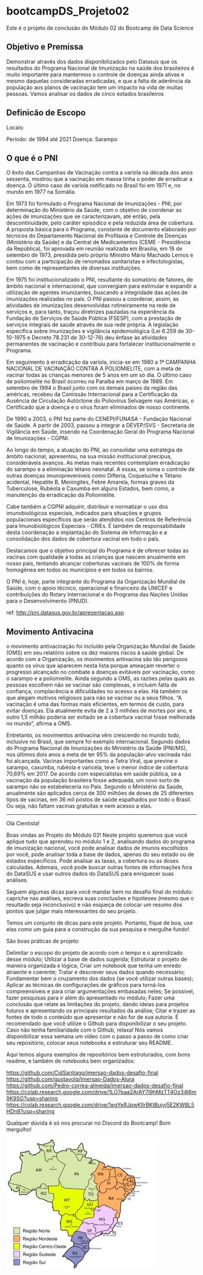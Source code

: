 # bootcampDS_Projeto02
Este é o projeto de conclusão do Módulo 02 do Bootcamp de Data Science 

## Objetivo e Premissa

Demonstrar através dos dados disponibilizados pelo Datasus que os resultados do Programa Nacional de Imunização na saúde dos brasileiros é muito importante para mantermos o controle de doenças ainda ativas e mesmo daquelas consideradas erradicadas, e que a falta de aderência da população aos planos de vacinação tem um impacto na vida de muitas pessoas. Vamos analisar os dados de cinco estados brasileiros

## Definicão de Escopo

Locais:

Período: de 1994 até 2021
Doença: Sarampo

## O que é o PNI

O êxito das Campanhas de Vacinação contra a varíola na década dos anos sessenta, mostrou que a vacinação em massa tinha o poder de erradicar a doença. O último caso de varíola notificado no Brasil foi em 1971 e, no mundo em 1977 na Somália.

Em 1973 foi formulado o Programa Nacional de Imunizações - PNI, por determinação do    Ministério da Saúde, com o objetivo de coordenar as ações de imunizações que se caracterizavam, até então, pela descontinuidade, pelo caráter episódico e pela reduzida área de cobertura. A proposta básica para o Programa, constante de documento elaborado por técnicos do Departamento Nacional de Profilaxia e Controle de Doenças (Ministério da Saúde) e da Central de Medicamentos (CEME - Presidência da República), foi aprovada em reunião realizada em Brasília, em 18 de setembro de 1973, presidida pelo próprio Ministro Mário Machado Lemos e contou com a participação de renomados sanitaristas e infectologistas, bem como de representantes de diversas instituições.

Em 1975 foi institucionalizado o PNI, resultante do somatório de fatores, de âmbito nacional e internacional, que convergiam para estimular e expandir a utilização de agentes imunizantes, buscando a integridade das ações de imunizações realizadas no país. O PNI passou a coordenar, assim, as atividades de imunizações desenvolvidas rotineiramente na rede de serviços e, para tanto, traçou diretrizes pautadas na experiência da Fundação de Serviços de Saúde Pública (FSESP), com a prestação de serviços integrais de saúde através de sua rede própria. A legislação específica sobre imunizações e vigilância epidemiológica (Lei 6.259 de 30-10-1975 e Decreto 78.231 de 30-12-76) deu ênfase às atividades permanentes de vacinação e contribuiu para fortalecer institucionalmente o Programa.

Em seguimento à erradicação da varíola, inicia-se em 1980 a 1ª CAMPANHA NACIONAL DE VACINAÇÃO CONTRA A POLIOMIELITE, com a meta de vacinar todas as crianças menores de 5 anos em um só dia. O último caso de poliomielite no Brasil ocorreu na Paraíba em março de 1989. Em setembro de 1994 o Brasil junto com os demais países da região das américas, recebeu da Comissão Internacional para a Certificação da Ausência de Circulação Autóctone do Poliovírus Selvagem nas Américas, o Certificado que a doença e o vírus foram eliminados de nosso continente.

De 1990 a 2003, o PNI fez parte do CENEPI/FUNASA - Fundação Nacional de Saúde. A partir de 2003, passou a integrar a DEVEP/SVS - Secretaria de Vigilância em Saúde, inserido na Coordenação Geral do Programa Nacional de Imunizações - CGPNI.

Ao longo do tempo, a atuação do PNI, ao consolidar uma estratégia de âmbito nacional, apresentou, na sua missão institucional precípua, consideráveis avanços. As metas mais recentes contemplam erradicação do sarampo e a eliminação tétano neonatal. A essas, se soma o controle de outras doenças imunopreveníveis como Difteria, Coqueluche e Tétano acidental, Hepatite B, Meningites, Febre Amarela, formas graves da Tuberculose, Rubéola e Caxumba em alguns Estados, bem como, a manutenção da erradicação da Poliomielite.

Cabe também a CGPNI adquirir, distribuir e normatizar o uso dos imunobiológicos especiais, indicados para situações e grupos populacionais específicos que serão atendidos nos Centros de Referência para Imunobiológicos Especiais - CRIEs. É também de responsabilidade desta coordenação a implantação do Sistema de Informação e a consolidação dos dados de cobertura vacinal em todo o país.

Destacamos que o objetivo principal do Programa é de oferecer todas as vacinas com qualidade a todas as crianças que nascem anualmente em nosso país, tentando alcançar coberturas vacinais de 100% de forma homogênea em todos os municípios e em todos os bairros.

O PNI é, hoje, parte integrante do Programa da Organização Mundial de Saúde, com o apoio técnico, operacional e financeiro da UNICEF e contribuições do Rotary Internacional e do Programa das Nações Unidas para o Desenvolvimento (PNUD).

ref: http://pni.datasus.gov.br/apresentacao.asp

## Movimento Antivacina

o movimento antivacinação foi incluído pela Organização Mundial de Saúde (OMS) em seu relatório sobre os dez maiores riscos à saúde global. De acordo com a Organização, os movimentos antivacina são tão perigosos quanto os vírus que aparecem nesta lista porque ameaçam reverter o progresso alcançado no combate a doenças evitáveis por vacinação, como o sarampo e a poliomielite. Ainda segundo a OMS, as razões pelas quais as pessoas escolhem não se vacinar são complexas, e incluem falta de confiança, complacência e dificuldades no acesso a elas. Há também os que alegam motivos religiosos para não se vacinar ou a seus filhos. “A vacinação é uma das formas mais eficientes, em termos de custo, para evitar doenças. Ela atualmente evita de 2 a 3 milhões de mortes por ano, e outro 1,5 milhão poderia ser evitado se a cobertura vacinal fosse melhorada no mundo”, afirma a OMS.

Entretanto, os movimentos antivacina vêm crescendo no mundo todo, inclusive no Brasil, que sempre foi exemplo internacional. Segundo dados do Programa Nacional de Imunizações do Ministério da Saúde (PNI/MS), nos últimos dois anos a meta de ter 95% da população-alvo vacinada não foi alcançada. Vacinas importantes como a Tetra Viral, que previne o sarampo, caxumba, rubéola e varicela, teve o menor índice de cobertura: 70,69% em 2017. De acordo com especialistas em saúde pública, se a vacinação da população brasileira fosse adequada, um novo surto de sarampo não se estabeleceria no País. Segundo o Ministério da Saúde, anualmente são aplicados cerca de 300 milhões de doses de 25 diferentes tipos de vacinas, em 36 mil postos de saúde espalhados por todo o Brasil. Ou seja, não faltam vacinas gratuitas e nem acesso a elas.

<hr>

Olá Cientista!

Boas vindas ao Projeto do Módulo 02! Neste projeto queremos que você aplique tudo que aprendeu no módulo 1 e 2, analisando dados do programa de imunização nacional, você pode analisar dados de imunos escolhidos por você, pode analisar toda a base de dados, apenas do seu estado ou de estados específicos. Pode analisar as taxas, a cobertura ou as doses calculadas. Ademais, você pode buscar outras fontes de informações fora do DataSUS e usar outros dados do DataSUS para enriquecer suas análises.

Seguem algumas dicas para você mandar bem no desafio final do módulo: capriche nas análises, escreva suas conclusões e hipóteses (mesmo que o resultado seja inconclusivo) e não esqueça de colocar um resumo dos pontos que julgar mais interessantes do seu projeto.

Temos um conjunto de dicas para este projeto. Portanto, fique de boa, use elas como um guia para a construção da sua pesquisa e mergulhe fundo!

São boas práticas de projeto:

Delimitar o escopo do projeto de acordo com o tempo e o aprendizado desse módulo;
Utilizar a base de dados sugerida;
Estruturar o projeto de maneira organizada e lógica;
Criar um notebook que tenha um enredo atraente e coerente;
Tratar e descrever seus dados quando necessário;
Fundamentar bem o cruzamento dos dados (se você utilizar outras bases);
Aplicar as técnicas de configurações de gráficos para torná-los compreensíveis e para criar argumentações embasadas neles;
Se possível, fazer pesquisas para ir além do apresentado no módulo;
Fazer uma conclusão que relate as limitações do projeto, dando ideias para projetos futuros e apresentando os principais resultados da análise;
Citar e trazer as fontes de todo o conteúdo que apresentar e não for de sua autoria.
É recomendado que você utilize o Github para disponibilizar o seu projeto. Caso não tenha familiaridade com o Github, relaxa! Nós vamos disponibilizar essa semana um vídeo com o passo a passo de como criar seu repositório, colocar seus notebooks e estruturar seu README.

Aqui temos alguns exemplos de repositórios bem estruturados, com bons readme, e também de notebooks bem organizados:

https://github.com/CidSantiago/imersao-dados-desafio-final <br> 
https://github.com/gustavolq/Imersao-Dados-Alura <br>
https://github.com/Pedro-correa-almeida/imersao-dados-desafio-final <br>
https://colab.research.google.com/drive/1LO7paa2ArAY7I9hMzTT4Oz34l6m9K9SG?usp=sharing <br>
https://colab.research.google.com/drive/1egYeRJpwKIlrBKtBujyj5E2KW8L5HDn8?usp=sharing <br>

Qualquer dúvida é só nos procurar no Discord do Bootcamp! Bom mergulho!


![Mapa regioes BR](https://github.com/cmattosr/bootcampDS_Projeto02/raw/main/imagens/mapa_regioes.jpg)
